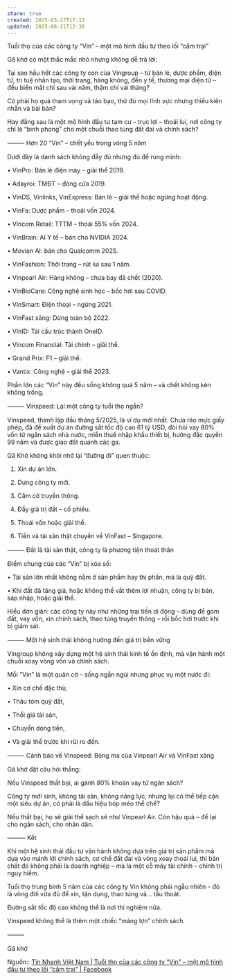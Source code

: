 ```yaml
---
share: true
created: 2025-03-27T17:13
updated: 2025-08-21T12:36
---
```

Tuổi thọ của các công ty “Vin” – một mô hình đầu tư theo lối “cắm trại”

Gã khờ có một thắc mắc nhỏ nhưng không dễ trả lời:

Tại sao hầu hết các công ty con của Vingroup – từ bán lẻ, dược phẩm, điện tử, trí tuệ nhân tạo, thời trang, hàng không, đến y tế, thương mại điện tử – đều biến mất chỉ sau vài năm, thậm chí vài tháng?

Có phải họ quá tham vọng và táo bạo, thử đủ mọi lĩnh vực nhưng thiếu kiên nhẫn và bài bản?

Hay đằng sau là một mô hình đầu tư tạm cư – trục lợi – thoái lui, nơi công ty chỉ là “bình phong” cho một chuỗi thao túng đất đai và chính sách?

⸻ Hơn 20 “Vin” – chết yểu trong vòng 5 năm

Dưới đây là danh sách không đầy đủ nhưng đủ để rùng mình:

• VinPro: Bán lẻ điện máy – giải thể 2019.

• Adayroi: TMĐT – đóng cửa 2019.

• VinDS, Vinlinks, VinExpress: Bán lẻ – giải thể hoặc ngừng hoạt động.

• VinFa: Dược phẩm – thoái vốn 2024.

• Vincom Retail: TTTM – thoái 55% vốn 2024.

• VinBrain: AI Y tế – bán cho NVIDIA 2024.

• Movian AI: bán cho Qualcomm 2025.

• VinFashion: Thời trang – rút lui sau 1 năm.

• Vinpearl Air: Hàng không – chưa bay đã chết (2020).

• VinBioCare: Công nghệ sinh học – bốc hơi sau COVID.

• VinSmart: Điện thoại – ngừng 2021.

• VinFast xăng: Dừng toàn bộ 2022.

• VinID: Tái cấu trúc thành OneID.

• Vincom Financial: Tài chính – giải thể.

• Grand Prix: F1 – giải thể.

• Vantix: Công nghệ – giải thể 2023.

Phần lớn các “Vin” này đều sống không quá 5 năm – và chết không kèn không trống.

⸻ Vinspeed: Lại một công ty tuổi thọ ngắn?

Vinspeed, thành lập đầu tháng 5/2025, là ví dụ mới nhất. Chưa ráo mực giấy phép, đã đề xuất dự án đường sắt tốc độ cao 61 tỷ USD, đòi hỏi vay 80% vốn từ ngân sách nhà nước, miễn thuế nhập khẩu thiết bị, hưởng đặc quyền 99 năm và được giao đất quanh các ga.

Gã Khờ không khỏi nhớ lại “đường đi” quen thuộc:

1. Xin dự án lớn.

2. Dựng công ty mới.

3. Cắm cờ truyền thông.

4. Đẩy giá trị đất – cổ phiếu.

5. Thoái vốn hoặc giải thể.

6. Tiền và tài sản thật chuyển về VinFast – Singapore.

⸻ Đất là tài sản thật, công ty là phương tiện thoát thân

Điểm chung của các “Vin” bị xóa sổ:

• Tài sản lớn nhất không nằm ở sản phẩm hay thị phần, mà là quỹ đất.

• Khi đất đã tăng giá, hoặc không thể vắt thêm lợi nhuận, công ty bị bán, sáp nhập, hoặc giải thể.

Hiểu đơn giản: các công ty này như những trại tiền di động – dùng để gom đất, vay vốn, xin chính sách, thao túng truyền thông – rồi bốc hơi trước khi bị giám sát.

⸻ Một hệ sinh thái không hướng đến giá trị bền vững

Vingroup không xây dựng một hệ sinh thái kinh tế ổn định, mà vận hành một chuỗi xoay vòng vốn và chính sách.

Mỗi “Vin” là một quân cờ – sống ngắn ngủi nhưng phục vụ một nước đi:

• Xin cơ chế đặc thù,

• Thâu tóm quỹ đất,

• Thổi giá tài sản,

• Chuyển dòng tiền,

• Và giải thể trước khi rủi ro đến.

⸻ Cảnh báo về Vinspeed: Bóng ma của Vinpearl Air và VinFast xăng

Gã khờ đặt câu hỏi thẳng:

Nếu Vinspeed thất bại, ai gánh 80% khoản vay từ ngân sách?

Công ty mới sinh, không tài sản, không năng lực, nhưng lại có thể tiếp cận một siêu dự án, có phải là dấu hiệu bóp méo thể chế?

Nếu thất bại, họ sẽ giải thể sạch sẽ như Vinpearl Air. Còn hậu quả – để lại cho ngân sách, cho nhân dân.

——— Kết

Khi một hệ sinh thái đầu tư vận hành không dựa trên giá trị sản phẩm mà dựa vào mánh lới chính sách, cơ chế đất đai và vòng xoay thoái lui, thì bản chất đó không phải là doanh nghiệp – mà là một cỗ máy tài chính – chính trị nguy hiểm.

Tuổi thọ trung bình 5 năm của các công ty Vin không phải ngẫu nhiên – đó là vòng đời vừa đủ để xin, tận dụng, thao túng và… tẩu thoát.

Đường sắt tốc độ cao không thể là nơi thí nghiệm nữa.

Vinspeed không thể là thêm một chiếc “máng lợn” chính sách.

⸻

Gã khờ

Nguồn:: [Tin Nhanh Việt Nam \| Tuổi thọ của các công ty “Vin” – một mô hình đầu tư theo lối “cắm trại” \| Facebook](https://www.facebook.com/groups/1224434588399628/posts/1882799815896432/)

